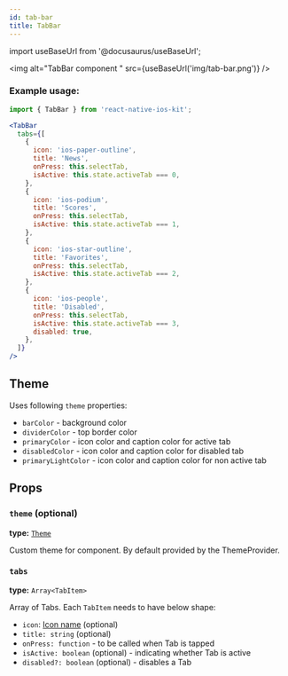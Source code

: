 ```yaml
---
id: tab-bar
title: TabBar
---
```

import useBaseUrl from '@docusaurus/useBaseUrl';

<img alt="TabBar component " src={useBaseUrl('img/tab-bar.png')} />

### Example usage:
```jsx
import { TabBar } from 'react-native-ios-kit';

<TabBar
  tabs={[
    {
      icon: 'ios-paper-outline',
      title: 'News',
      onPress: this.selectTab,
      isActive: this.state.activeTab === 0,
    },
    {
      icon: 'ios-podium',
      title: 'Scores',
      onPress: this.selectTab,
      isActive: this.state.activeTab === 1,
    },
    {
      icon: 'ios-star-outline',
      title: 'Favorites',
      onPress: this.selectTab,
      isActive: this.state.activeTab === 2,
    },
    {
      icon: 'ios-people',
      title: 'Disabled',
      onPress: this.selectTab,
      isActive: this.state.activeTab === 3,
      disabled: true,
    },
  ]}
/>
```

## Theme
Uses following `theme` properties:
- `barColor` - background color
- `dividerColor` - top border color
- `primaryColor` - icon color and caption color for active tab
- `disabledColor` - icon color and caption color for disabled tab
- `primaryLightColor` - icon color and caption color for non active tab

## Props

### `theme` (optional)
**type:** [`Theme`](theme)

Custom theme for component. By default provided by the ThemeProvider.

### `tabs`
**type:** `Array<TabItem>`  

Array of Tabs. Each `TabItem` needs to have below shape:
* `icon`: [Icon name](icon#name) (optional)
* `title: string` (optional)
* `onPress: function` - to be called when Tab is tapped
* `isActive: boolean` (optional) - indicating whether Tab is active
* `disabled?: boolean` (optional) - disables a Tab

